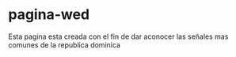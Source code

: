 # pagina-wed
Esta pagina esta creada con el fin de dar  aconocer las señales mas comunes de la republica dominica
